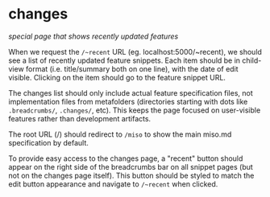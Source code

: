 # changes

*special page that shows recently updated features*

When we request the `/~recent` URL (eg. localhost:5000/~recent), we should see a list of recently updated feature snippets. Each item should be in child-view format (i.e. title/summary both on one line), with the date of edit visible. Clicking on the item should go to the feature snippet URL.

The changes list should only include actual feature specification files, not implementation files from metafolders (directories starting with dots like `.breadcrumbs/`, `.changes/`, etc). This keeps the page focused on user-visible features rather than development artifacts.

The root URL (/) should redirect to `/miso` to show the main miso.md specification by default.

To provide easy access to the changes page, a "recent" button should appear on the right side of the breadcrumbs bar on all snippet pages (but not on the changes page itself). This button should be styled to match the edit button appearance and navigate to `/~recent` when clicked.